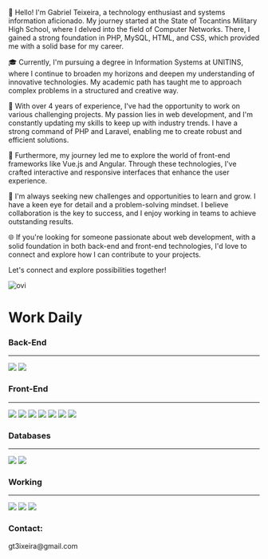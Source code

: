 
👋 Hello! I'm Gabriel Teixeira, a technology enthusiast and systems information aficionado. My journey started at the State of Tocantins Military High School, where I delved into the field of Computer Networks. There, I gained a strong foundation in PHP, MySQL, HTML, and CSS, which provided me with a solid base for my career.

🎓 Currently, I'm pursuing a degree in Information Systems at UNITINS, where I continue to broaden my horizons and deepen my understanding of innovative technologies. My academic path has taught me to approach complex problems in a structured and creative way.

💼 With over 4 years of experience, I've had the opportunity to work on various challenging projects. My passion lies in web development, and I'm constantly updating my skills to keep up with industry trends. I have a strong command of PHP and Laravel, enabling me to create robust and efficient solutions.

🌟 Furthermore, my journey led me to explore the world of front-end frameworks like Vue.js and Angular. Through these technologies, I've crafted interactive and responsive interfaces that enhance the user experience.

🚀 I'm always seeking new challenges and opportunities to learn and grow. I have a keen eye for detail and a problem-solving mindset. I believe collaboration is the key to success, and I enjoy working in teams to achieve outstanding results.

🌐 If you're looking for someone passionate about web development, with a solid foundation in both back-end and front-end technologies, I'd love to connect and explore how I can contribute to your projects.

Let's connect and explore possibilities together!

<img src="https://github-readme-stats.vercel.app/api/top-langs?username=GabrielT31xeira&show_icons=true&locale=en&layout=compact&theme=chartreuse-dark" alt="ovi" />

<h1 style="text-align: left">Work Daily</h2>

<h3>Back-End</h3>
<hr>
<p>
  <img src ="https://img.shields.io/badge/laravel%20-%F05340.svg?&style=for-the-badge&color=F05340&logo=laravel&logoColor=white"/>
  <img src="https://img.shields.io/badge/php8%20-%231572B6.svg?&style=for-the-badge&color=C8D3F5&logo=php&logoColor=5D6DA1"/>
</p>
<h3>Front-End</h3>
<hr>
<p>
  <img src="https://img.shields.io/badge/Vue.js%20-4495.svg?&style=for-the-badge&color=41B883&logo=Vue.js&logoColor=34495E"/>
  <img src="https://img.shields.io/badge/Angular.ts-4495.svg?&style=for-the-badge&color=B52E31&logo=Angular&logoColor=000000"/>
  <img src="https://img.shields.io/badge/Bootstrap%20-%23563D7C.svg?&style=for-the-badge&logo=bootstrap&logoColor=white"/>
  <img src="https://img.shields.io/badge/tailwind%20-%F05340.svg?&style=for-the-badge&color=22d3ee&logo=tailwindcss&logoColor=white"/>
  <img src="https://img.shields.io/badge/HTML5%20-%23E34F26.svg?&style=for-the-badge&logo=html5&logoColor=white"/>
  <img src="https://img.shields.io/badge/CSS3%20-%231572B6.svg?&style=for-the-badge&logo=css3&logoColor=white"/>
  <img src="https://img.shields.io/badge/JavaScript%20-%23323330.svg?&style=for-the-badge&color=323330&logo=javascript&logoColor=%23F7DF1"/>
</p>
<h3>Databases</h3>
<hr>
<p>
  <img src="https://img.shields.io/badge/mysql%20-4495.svg?&style=for-the-badge&color=F29111&logo=mysql&logoColor=00758F"/>
  <img src ="https://img.shields.io/badge/postgres%20-4495.svg?&style=for-the-badge&color=white&logo=postgresql&logoColor=336791"/>
</p>

<h3>Working</h3>
<hr>
<p>
  <img src="https://img.shields.io/badge/git-%23F05033.svg?style=for-the-badge&logo=git&logoColor=white"/>
  <img src="https://img.shields.io/badge/github-%23121011.svg?style=for-the-badge&logo=github&logoColor=white"/>
  <img src="https://img.shields.io/badge/gitlab-%23181717.svg?style=for-the-badge&logo=gitlab&logoColor=white"/>
</p>

<h3>Contact:</h3>
<p>gt3ixeira@gmail.com</p>
